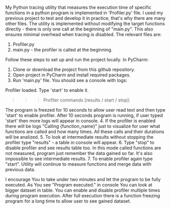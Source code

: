 My Python tracing utility that measures the execution time of specific functions in a python program is implemented in 'Profiler.py' file. I used my previous project to test and develop it in practice, that's why there are many other files.
The utility is implemented without modifying the target functions directly - there is only one call at the beginning of "main.py". This also ensures minimal overhead when tracing is disabled.
The relevant files are:
1. Profiler.py
2. main.py - the profiler is called at the beginning. 

Follow these steps to set up and run the project locally.
In PyCharm:
1. Clone or download the project from this github repository.
2. Open project in PyCharm and install required packages.
3. Run 'main.py' file. You should see a console with logs:
   
Profiler loaded. Type 'start' to enable it.


>>> Profiler commands [results / start / stop]:

The program is freezed for 10 seconds to allow user read text and then type 'start' to enable profiler. After 10 seconds program is running, if user typed 'start' then more logs will appear in console.
4. If the profiler is enabled there will be logs "Calling {function_name}" just to visualize for user what functions are called and how many times. All these calls and their durations will be analized.
5. To look at intermediate results without stopping the profiler type "results" - a table in console will appear.
6. Type "stop" to disable profiler and see results table too. In this mode called functions are not measured, program just remember the data gained so far. It's also impossible to see intermediate results.
7. To enable profiler again type "start". Utility will continue to measure functions and merge data with previous data.

I encourage You to take under two minutes and let the program to be fully executed. As You see "Program executed." in console You can look at bigger dataset in table. You can enable and disable profiler multiple times during program execution.
After full execution there is a function freezing program for a long time to allow user to see gained dataset.
